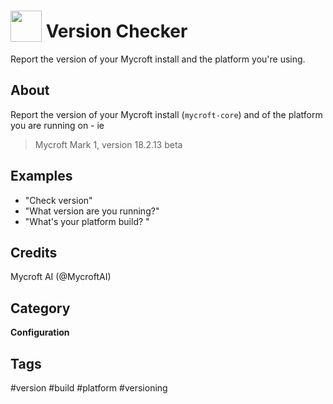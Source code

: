 # <img src='https://rawgithub.com/FortAwesome/Font-Awesome/master/advanced-options/raw-svg/solid/code-branch.svg ' card_color='#22a7f0' width='50' height='50' style='vertical-align:bottom'/> Version Checker
Report the version of your Mycroft install and the platform you're using. 

## About 
Report the version of your Mycroft install (`mycroft-core`) and of the platform you are running on - ie 
> Mycroft Mark 1, version 18.2.13 beta


## Examples 
* "Check version"
* "What version are you running?"
* "What's your platform build? "

## Credits 
Mycroft AI (@MycroftAI)

## Category
**Configuration**

## Tags
#version
#build
#platform
#versioning
